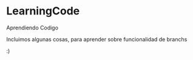 # LearningCode
Aprendiendo Codigo

Incluimos algunas cosas, para aprender sobre funcionalidad de branchs

:)
